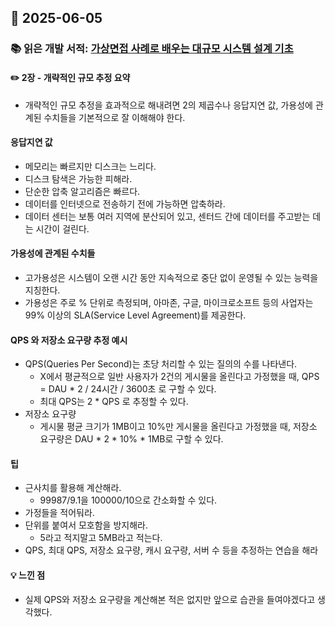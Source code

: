 ## 📅 2025-06-05
### 📚 읽은 개발 서적: [가상면접 사례로 배우는 대규모 시스템 설계 기초](https://product.kyobobook.co.kr/detail/S000001033116)
#### ✏️ 2장 - 개략적인 규모 추정 요약
- 개략적인 규모 추정을 효과적으로 해내려면 2의 제곱수나 응답지연 값, 가용성에 관계된 수치들을 기본적으로 잘 이해해야 한다.
#### 응답지연 값
- 메모리는 빠르지만 디스크는 느리다.
- 디스크 탐색은 가능한 피해라.
- 단순한 압축 알고리즘은 빠르다.
- 데이터를 인터넷으로 전송하기 전에 가능하면 압축하라.
- 데이터 센터는 보통 여러 지역에 분산되어 있고, 센터드 간에 데이터를 주고받는 데는 시간이 걸린다.
#### 가용성에 관계된 수치들
- 고가용성은 시스템이 오랜 시간 동안 지속적으로 중단 없이 운영될 수 있는 능력을 지칭한다.
- 가용성은 주로 % 단위로 측정되며, 아마존, 구글, 마이크로소프트 등의 사업자는 99% 이상의 SLA(Service Level Agreement)를 제공한다.
#### QPS 와 저장소 요구량 추정 예시
- QPS(Queries Per Second)는 초당 처리할 수 있는 질의의 수를 나타낸다.
  - X에서 평균적으로 일반 사용자가 2건의 게시물을 올린다고 가정했을 때, QPS = DAU * 2 / 24시간 / 3600초 로 구할 수 있다.
  - 최대 QPS는 2 * QPS 로 추정할 수 있다.
- 저장소 요구량
  - 게시물 평균 크기가 1MB이고 10%만 게시물을 올린다고 가정했을 때, 저장소 요구량은 DAU * 2 * 10% * 1MB로 구할 수 있다.
#### 팁
- 근사치를 활용해 계산해라. 
  - 99987/9.1을 100000/10으로 간소화할 수 있다.
- 가정들을 적어둬라.
- 단위를 붙여서 모호함을 방지해라.
  - 5라고 적지말고 5MB라고 적는다.
- QPS, 최대 QPS, 저장소 요구량, 캐시 요구량, 서버 수 등을 추정하는 연습을 해라
#### 💡 느낀 점
- 실제 QPS와 저장소 요구량을 계산해본 적은 없지만 앞으로 습관을 들여야겠다고 생각했다.